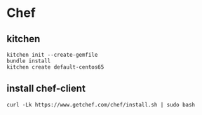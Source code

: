 # Chef

## kitchen
```
kitchen init --create-gemfile
bundle install
kitchen create default-centos65
```
## install chef-client
```
curl -Lk https://www.getchef.com/chef/install.sh | sudo bash 
```
